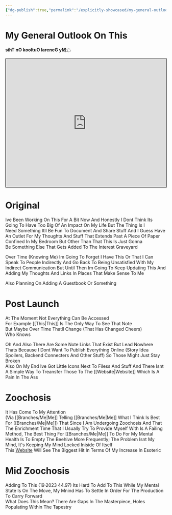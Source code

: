```yaml
---
{"dg-publish":true,"permalink":"/explicitly-showcased/my-general-outlook-on-this/","title":"Constant Comment","tags":["RandomThoughts","BrainDump","ThisMeansNothing","Tagless","ConstantComment","Rambles","MegaNote","Thoughts","IDontKnowWhatImSaying","Skull","ConcentrateddBrain"],"dgShowToc":true,"noteIcon":""}
---
```


# My General Outlook On This

#### ‫‬‭‮‪‫‬‭‮҉   ‫‬‭‮҉‫‬‭‮‪‫‬‭‮ My General Outlook On This

<div><iframe allowfullscreen="" width="100%" height="400px" frameborder="1" name="myiFrame" style="border:1px #000 solid" src="https://plaza.one/" sandbox="allow-forms allow-modals allow-presentation allow-popups allow-same-origin allow-scripts"></iframe></div>

# Original

Ive Been Working On This For A Bit Now And Honestly I Dont Think Its Going To Have Too Big Of An Impact On My Life But The Thing Is I Need Something
Itll Be Fun To Document And Share Stuff And I Guess Have An Outlet For My Thoughts And Stuff That Extends Past A Piece Of Paper Confined In My Bedroom But Other Than That This Is Just Gonna Be Something Else That Gets Added To The Interest Graveyard

Over Time (Knowing Me) Im Going To Forget I Have This Or That I Can Speak To People Indirectly And Go Back To Being Unsatisfied With My Indirect Communication But Until Then Im Going To Keep Updating This And Adding My Thoughts And Links In Places That Make Sense To Me

Also Planning On Adding A Guestbook Or Something

# Post Launch

At The Moment Not Everything Can Be Accessed  
For Example [[This\|This]] Is The Only Way To See That Note  
But Maybe Over Time Thatll Change (That Has Changed Cheers)  
Who Knows

Oh And Also There Are Some Note Links That Exist But Lead Nowhere  
Thats Because I Dont Want To Publish Everything Online (Story Idea Spoilers, Backend Connecters And Other Stuff) So Those Might Just Stay Broken  
Also On My End Ive Got Little Icons Next To Filess And Stuff And There Isnt A Simple Way To Treansfer Those To The [[Website\|Website]] Which Is A Pain In The Ass

# Zoochosis

It Has Come To My Attention (Via [[Branches/Me\|Me]] Telling [[Branches/Me\|Me]] What I Think Is Best For [[Branches/Me\|Me]]) That Since I Am Undergoing Zoochosis And That The Enrichment Time That I Usually Try To Provide Myself With Is A Failing Method, The Best Thing For [[Branches/Me\|Me]] To Do For My Mental Health Is To Empty The Beehive More Frequently; The Problem Isnt My Mind, It's Keeping My Mind Locked Iniside Of Itself  
This [Website](https://my-mind-space.vercel.app/) Will See The Biggest Hit In Terms Of My Increase In Esoteric

# Mid Zoochosis

Adding To This (19·2023 44.97) Its Hard To Add To This While My Mental State Is On The Move, My Mnind Has To Settle In Order For The Production To Carry Forward  
What Does This Mean? There Are Gaps In The Masterpiece, Holes Populating Within The Tapestry